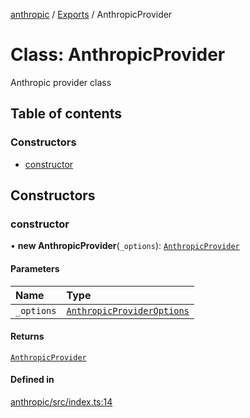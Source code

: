 <!-- 
 ⚠️  AUTO-GENERATED FILE - DO NOT EDIT MANUALLY
 This file is automatically generated by scripts/docs-generator.js
 To make changes, edit the source TypeScript files or update the generator script
-->

[anthropic](../../) / [Exports](../modules) / AnthropicProvider

# Class: AnthropicProvider

Anthropic provider class

## Table of contents

### Constructors

- [constructor](AnthropicProvider#constructor)

## Constructors

### constructor

• **new AnthropicProvider**(`_options`): [`AnthropicProvider`](AnthropicProvider)

#### Parameters

| Name | Type |
| :------ | :------ |
| `_options` | [`AnthropicProviderOptions`](../interfaces/AnthropicProviderOptions) |

#### Returns

[`AnthropicProvider`](AnthropicProvider)

#### Defined in

[anthropic/src/index.ts:14](https://github.com/woojubb/robota/blob/0e6d99d8d244aac339f469fd8ddc268c965a0382/packages/anthropic/src/index.ts#L14)
